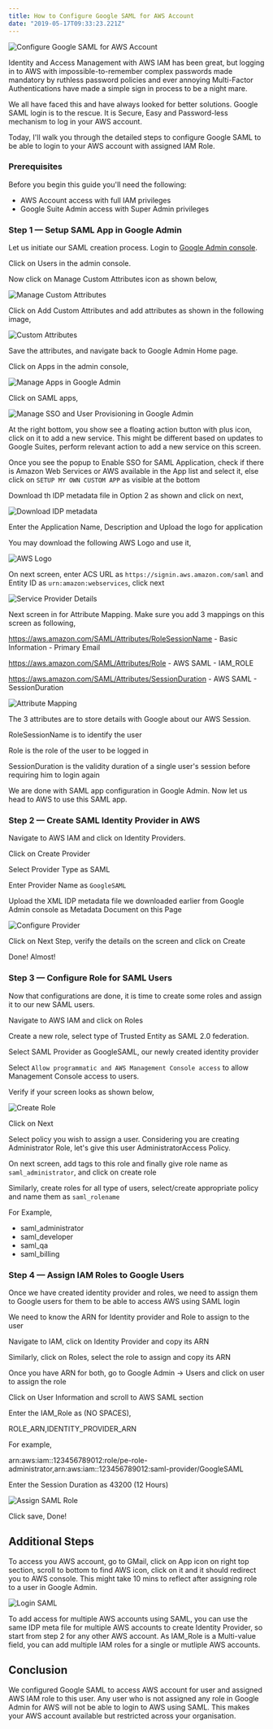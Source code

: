 ```yaml
---
title: How to Configure Google SAML for AWS Account
date: "2019-05-17T09:33:23.221Z"
---
```


![Configure Google SAML for AWS Account](aws-login-google-saml.jpg "Configure Google SAML for AWS Account")

Identity and Access Management with AWS IAM has been great, but logging in to AWS with impossible-to-remember complex passwords made mandatory by ruthless password policies and ever annoying Multi-Factor Authentications have made a simple sign in process to be a night mare.

We all have faced this and have always looked for better solutions. Google SAML login is to the rescue. It is Secure, Easy and Password-less mechanism to log in your AWS account.

Today, I'll walk you through the detailed steps to configure Google SAML to be able to login to your AWS account with assigned IAM Role.

### Prerequisites

Before you begin this guide you'll need the following:

- AWS Account access with full IAM privileges
- Google Suite Admin access with Super Admin privileges

### Step 1 — Setup SAML App in Google Admin

Let us initiate our SAML creation process. Login to [Google Admin console](https://admin.google.com/).

Click on Users in the admin console.

Now click on Manage Custom Attributes icon as shown below,

![Manage Custom Attributes](users.png "Manage Custom Attributes")

Click on Add Custom Attributes and add attributes as shown in the following image,

![Custom Attributes](custom_attributes.png "Custom Attributes")

Save the attributes, and navigate back to Google Admin Home page.

Click on Apps in the admin console,

![Manage Apps in Google Admin](apps_icon.png "Manage Apps in Google Admin")

Click on SAML apps,

![Manage SSO and User Provisioning in Google Admin](saml_icon.png "Manage SSO and User Provisioning in Google Admin")

At the right bottom, you show see a floating action button with plus icon, click on it to add a new service. This might be different based on updates to Google Suites, perform relevant action to add a new service on this screen.

Once you see the popup to Enable SSO for SAML Application, check if there is Amazon Web Services or AWS available in the App list and select it, else click on `SETUP MY OWN CUSTOM APP` as visible at the bottom

Download th IDP metadata file in Option 2 as shown and click on next,

![Download IDP metadata](download_idp.png "Download IDP metadata")

Enter the Application Name, Description and Upload the logo for application

You may download the following AWS Logo and use it,

![AWS Logo](aws_logo.png "AWS Logo")

On next screen, enter ACS URL as `https://signin.aws.amazon.com/saml` and Entity ID as `urn:amazon:webservices`, click next

![Service Provider Details](service_provider_details.png "Service Provider Details")

Next screen in for Attribute Mapping. Make sure you add 3 mappings on this screen as following,

https://aws.amazon.com/SAML/Attributes/RoleSessionName  -  Basic Information  -  Primary Email

https://aws.amazon.com/SAML/Attributes/Role  -  AWS SAML  -  IAM_ROLE

https://aws.amazon.com/SAML/Attributes/SessionDuration  -  AWS SAML  -  SessionDuration

![Attribute Mapping](attribute_mapping.png "Attribute Mapping")

The 3 attributes are to store details with Google about our AWS Session.

RoleSessionName is to identify the user

Role is the role of the user to be logged in

SessionDuration is the validity duration of a single user's session before requiring him to login again

We are done with SAML app configuration in Google Admin. Now let us head to AWS to use this SAML app.

### Step 2 — Create SAML Identity Provider in AWS

Navigate to AWS IAM and click on Identity Providers.

Click on Create Provider

Select Provider Type as SAML

Enter Provider Name as `GoogleSAML`

Upload the XML IDP metadata file we downloaded earlier from Google Admin console as Metadata Document on this Page

![Configure Provider](configure_provider.png "Configure Provider")

Click on Next Step, verify the details on the screen and click on Create

Done! Almost!

### Step 3 — Configure Role for SAML Users

Now that configurations are done, it is time to create some roles and assign it to our new SAML users.

Navigate to AWS IAM and click on Roles

Create a new role, select type of Trusted Entity as SAML 2.0 federation.

Select SAML Provider as GoogleSAML, our newly created identity provider

Select `Allow programmatic and AWS Management Console access` to allow Management Console access to users.

Verify if your screen looks as shown below,

![Create Role](create_role.png "Create Role")

Click on Next

Select policy you wish to assign a user. Considering you are creating Administrator Role, let's give this user AdministratorAccess Policy.

On next screen, add tags to this role and finally give role name as `saml_administrator`, and click on create role

Similarly, create roles for all type of users, select/create appropriate policy and name them as `saml_rolename`

For Example,

- saml_administrator
- saml_developer
- saml_qa
- saml_billing

### Step 4 — Assign IAM Roles to Google Users

Once we have created identity provider and roles, we need to assign them to Google users for them to be able to access AWS using SAML login

We need to know the ARN for Identity provider and Role to assign to the user

Navigate to IAM, click on Identity Provider and copy its ARN

Similarly, click on Roles, select the role to assign and copy its ARN

Once you have ARN for both, go to Google Admin -> Users and click on user to assign the role

Click on User Information and scroll to AWS SAML section

Enter the IAM_Role as (NO SPACES),

ROLE_ARN,IDENTITY_PROVIDER_ARN

For example,

arn:aws:iam::123456789012:role/pe-role-administrator,arn:aws:iam::123456789012:saml-provider/GoogleSAML

Enter the Session Duration as 43200 (12 Hours)

![Assign SAML Role](assign_saml.png "Assign SAML Role")

Click save, Done!

## Additional Steps

To access you AWS account, go to GMail, click on App icon on right top section, scroll to bottom to find AWS icon, click on it and it should redirect you to AWS console. This might take 10 mins to reflect after assigning role to a user in Google Admin.

![Login SAML](login_saml.jpg "Login SAML")

To add access for multiple AWS accounts using SAML, you can use the same IDP meta file for multiple AWS accounts to create Identity Provider, so start from step 2 for any other AWS account. As IAM_Role is a Multi-value field, you can add multiple IAM roles for a single or mutliple AWS accounts.

## Conclusion

We configured Google SAML to access AWS account for user and assigned AWS IAM role to this user. Any user who is not assigned any role in Google Admin for AWS will not be able to login to AWS using SAML. This makes your AWS account available but restricted across your organisation.